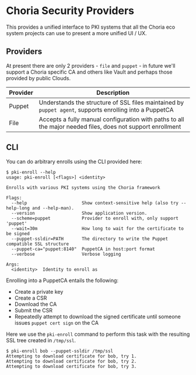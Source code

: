 # Choria Security Providers

This provides a unified interface to PKI systems that all the Choria eco system projects can use to present a more unified UI / UX.

## Providers

At present there are only 2 providers - `file` and `puppet` - in future we'll support a Choria specific CA and others like Vault and perhaps those provided by public Clouds.

|Provider|Description|
|--------|-----------|
|Puppet  |Understands the structure of SSL files maintained by `puppet agent`, supports enrolling into a PuppetCA|
|File    |Accepts a fully manual configuration with paths to all the major needed files, does not support enrollment|

## CLI

You can do arbitrary enrolls using the CLI provided here:

```
$ pki-enroll --help
usage: pki-enroll [<flags>] <identity>

Enrolls with various PKI systems using the Choria framework

Flags:
  --help                     Show context-sensitive help (also try --help-long and --help-man).
  --version                  Show application version.
  --scheme=puppet            Provider to enroll with, only support 'puppet'
  --wait=30m                 How long to wait for the certificate to be signed
  --puppet-ssldir=PATH       The directory to write the Puppet compatible SSL structure
  --puppet-ca="puppet:8140"  PuppetCA in host:port format
  --verbose                  Verbose logging

Args:
  <identity>  Identity to enroll as
```

Enrolling into a PuppetCA entails the following:

  * Create a private key
  * Create a CSR
  * Download the CA
  * Submit the CSR
  * Repeatedly attempt to download the signed certificate until someone issues `puppet cert sign` on the CA

Here we use the `pki-enroll` command to perform this task with the resulting SSL tree created in `/tmp/ssl`.

```
$ pki-enroll bob --puppet-ssldir /tmp/ssl
Attempting to download certificate for bob, try 1.
Attempting to download certificate for bob, try 2.
Attempting to download certificate for bob, try 3.
```